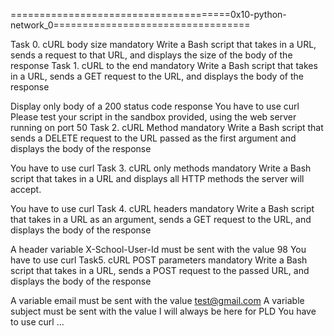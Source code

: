 ======================================0x10-python-network_0==================================

Task 0. cURL body size
mandatory
Write a Bash script that takes in a URL, sends a request to that URL, and displays the size of the body of the response
Task 1. cURL to the end
mandatory
Write a Bash script that takes in a URL, sends a GET request to the URL, and displays the body of the response

Display only body of a 200 status code response
You have to use curl
Please test your script in the sandbox provided, using the web server running on port 50
Task 2. cURL Method
mandatory
Write a Bash script that sends a DELETE request to the URL passed as the first argument and displays the body of the response

You have to use curl
Task 3. cURL only methods
mandatory
Write a Bash script that takes in a URL and displays all HTTP methods the server will accept.

You have to use curl
Task 4. cURL headers
mandatory
Write a Bash script that takes in a URL as an argument, sends a GET request to the URL, and displays the body of the response

A header variable X-School-User-Id must be sent with the value 98
You have to use curl
Task5. cURL POST parameters
mandatory
Write a Bash script that takes in a URL, sends a POST request to the passed URL, and displays the body of the response

A variable email must be sent with the value test@gmail.com
A variable subject must be sent with the value I will always be here for PLD
You have to use curl
...

